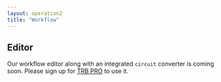 ```yaml
---
layout: operation2
title: "Workflow"
---
```


## Editor

Our workflow editor along with an integrated `circuit` converter is coming soon. Please sign up for [TRB PRO](http://pro.trailblazer.to) to use it.
